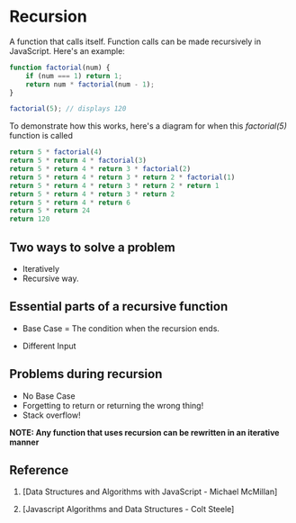 <h1> Recursion </h2>
A function that calls itself.
Function calls can be made recursively in JavaScript. Here's an example:

```javascript
function factorial(num) {
    if (num === 1) return 1;
    return num * factorial(num - 1);
}

factorial(5); // displays 120
```
To demonstrate how this works, here's a diagram for when this _factorial(5)_ function is called

```javascript
return 5 * factorial(4)
return 5 * return 4 * factorial(3)
return 5 * return 4 * return 3 * factorial(2)
return 5 * return 4 * return 3 * return 2 * factorial(1)
return 5 * return 4 * return 3 * return 2 * return 1
return 5 * return 4 * return 3 * return 2
return 5 * return 4 * return 6
return 5 * return 24
return 120
```

<h2>Two ways to solve a problem</h2>

- Iteratively
- Recursive way.

<h2>Essential parts of a recursive function</h2>

- Base Case = The condition when the recursion ends.

- Different Input

<h2>Problems during recursion</h2>

- No Base Case
- Forgetting to return or returning the wrong thing!
- Stack overflow!

**NOTE: Any function that uses recursion can be rewritten in an iterative manner**

## Reference

1.  [Data Structures and Algorithms with JavaScript - Michael McMillan]

2.  [Javascript Algorithms and Data Structures - Colt Steele]
